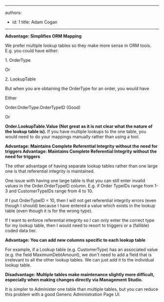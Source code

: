 

---
authors:
  - id: 1
    title: Adam Cogan
---




<span class='intro'> <p class="ssw15-rteElement-P"><b>​Advantage&#58; Simplifies ORM Mapping​​​</b><br></p>We prefer multiple lookup tables so they make more sense in ORM tools. E.g. you could have either&#58;<br> </span>

<p>1. OrderType<br></p><p>Or<br></p><p>2. LookupTable</p><p>But when you are obtaining the OrderType for an order, you would have</p><p>Either</p><p>Order.OrderType.OrderTypeID (Good)</p><p>Or</p><p><strong>Order.LookupTable.Value (Not great as it is not clear what the nature of the lookup table is).&#160;</strong>If you have multiple lookups to the one table, you would need to do your mappings manually rather than using a tool.<br></p><p><strong>Advantage&#58; Maintains Complete Referential Integrity without the need for triggers Advantage&#58; Maintains Complete Referential Integrity without the need for triggers</strong></p><p>The other advantage of having separate lookup tables rather than one large one is that referential integrity is maintained.</p><p>One issue with having one large table is that you can still enter invalid values in the Order.OrderTypeID column. E.g. if Order TypeIDs range from 1-3 and CustomerTypeIDs range from 4 to 10.</p><p>If I put OrderTypeID = 10, then I will not get referential integrity errors (even though I should) because I have entered a value which exists in the lookup table (even though it is for the wrong type).</p><p>If I want to enforce referential integrity so I can only enter the correct type for my lookup table, then I would need to resort to triggers or a (fallible) coded data tier.</p><p><strong>Advantage&#58; You can add new columns specific to each lookup table</strong></p><p>For example, if a Lookup table (e.g. CustomerType) has an associated value (e.g. the field MaximumDebtAmount), we don't need to add a field that is irrelevant to all the other lookup tables. We can just add it to the individual lookup table.</p><p><strong>Disadvantage&#58; Multiple tables make maintenance slightly more difficult, especially when making changes directly via Management Studio.</strong></p><p>It is simpler to Administer one table than multiple tables, but you can reduce this problem with a good Generic Administration Page UI.​<br></p>


